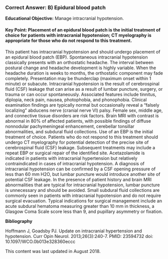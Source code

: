 
### Correct Answer: B) Epidural blood patch 

**Educational Objective:** Manage intracranial hypotension.

#### **Key Point:** Placement of an epidural blood patch is the initial treatment of choice for patients with intracranial hypotension; CT myelography is appropriate for those who do not respond to this treatment.

This patient has intracranial hypotension and should undergo placement of an epidural blood patch (EBP). Spontaneous intracranial hypotension classically presents with an orthostatic headache. The interval between postural change and headache development is highly variable. When the headache duration is weeks to months, the orthostatic component may fade completely. Presentation may be thunderclap (maximum onset within 1 minute) or subacute. Intracranial hypotension is the result of cerebrospinal fluid (CSF) leakage that can arise as a result of lumbar puncture, surgery, or trauma or can occur spontaneously. Associated features include tinnitus, diplopia, neck pain, nausea, photophobia, and phonophobia. Clinical examination findings are typically normal but occasionally reveal a “falsely localizing” abducens nerve (cranial nerve VI) palsy. Female sex, middle age, and connective tissue disorders are risk factors. Brain MRI with contrast is abnormal in 80% of affected patients, with possible findings of diffuse nonnodular pachymeningeal enhancement, cerebellar tonsillar abnormalities, and subdural fluid collections.
Use of an EBP is the initial treatment of choice. Patients who do not respond to this treatment should undergo CT myelography for potential detection of the precise site of cerebrospinal fluid (CSF) leakage. Subsequent treatments may include a repeat EBP or surgical repair of the identified site.
Acetazolamide is indicated in patients with intracranial hypertension but relatively contraindicated in cases of intracranial hypotension.
A diagnosis of intracranial hypotension can be confirmed by a CSF opening pressure of less than 60 mm H2O, but lumbar puncture would introduce another site of potential CSF leakage. In the presence of patient history and brain MRI abnormalities that are typical for intracranial hypotension, lumbar puncture is unnecessary and should be avoided.
Small subdural fluid collections are commonly seen in patients with intracranial hypotension and do not require surgical evacuation. Typical indications for surgical management include an acute subdural hematoma measuring greater than 10 mm in thickness, a Glasgow Coma Scale score less than 9, and pupillary asymmetry or fixation.

**Bibliography**

Hoffmann J, Goadsby PJ. Update on intracranial hypertension and hypotension. Curr Opin Neurol. 2013;26(3):240-7. PMID: 23594732 doi: 10.1097/WCO.0b013e328360eccc

This content was last updated in August 2018.
